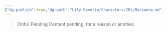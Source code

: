 ```yaml
---
{"dg-publish":true,"dg-path":"Lily Reverie/Characters/IRL/Marianne.md","permalink":"/lily-reverie/characters/irl/marianne/","created":"2024-01-20T04:35:32.884-03:00","updated":"2024-01-20T04:36:11.918-03:00"}
---
```



>[!info] Pending
>Content pending, for a reason or another.

